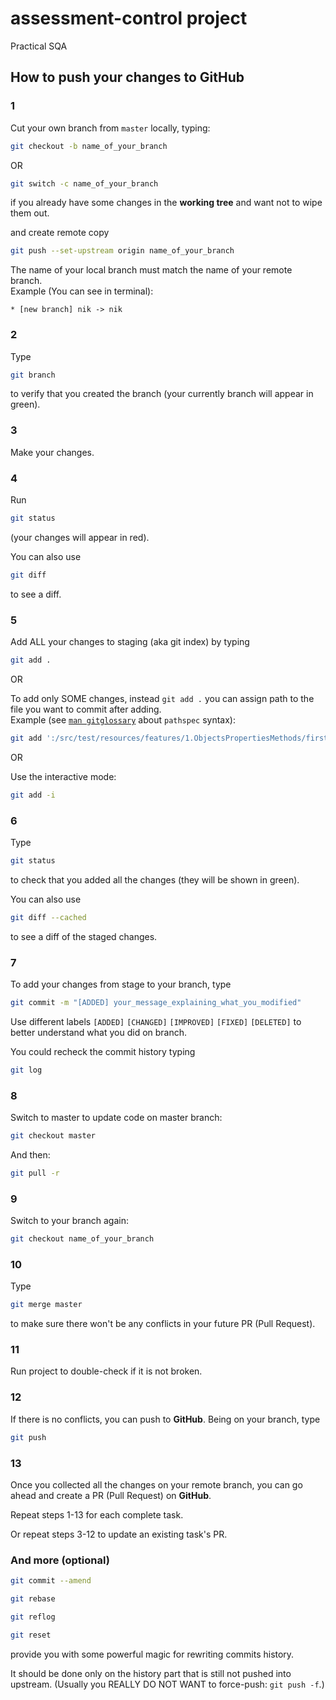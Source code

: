 # **assessment-control** project

Practical SQA

## How to push your changes to **GitHub**

### 1

Cut your own branch from `master` locally, typing:

```sh
git checkout -b name_of_your_branch
```

OR

```sh
git switch -c name_of_your_branch
```

if you already have some changes in the **working tree** and want not to wipe them out.

and create remote copy

```sh
git push --set-upstream origin name_of_your_branch
```

The name of your local branch must match the name of your remote branch.  
Example (You can see in terminal):

```
* [new branch] nik -> nik
```

### 2

Type

```sh
git branch
```

to verify that you created the branch (your currently branch will appear in green).

### 3

Make your changes.

### 4

Run

```sh
git status
```

(your changes will appear in red).

You can also use

```sh
git diff
```

to see a diff.

### 5

Add ALL your changes to staging (aka git index) by typing

```sh
git add .
```

OR

To add only SOME changes, instead `git add .` you can assign path to the file you want to commit after adding.  
Example (see [`man gitglossary`](https://git-scm.com/docs/gitglossary) about `pathspec` syntax):

```sh
git add ':/src/test/resources/features/1.ObjectsPropertiesMethods/firstTest.feature'
```

OR

Use the interactive mode:

```sh
git add -i
```

### 6

Type

```sh
git status
```

to check that you added all the changes (they will be shown in green).

You can also use

```sh
git diff --cached
```

to see a diff of the staged changes.

### 7

To add your changes from stage to your branch, type

```sh
git commit -m "[ADDED] your_message_explaining_what_you_modified"
```

Use different labels `[ADDED]` `[CHANGED]` `[IMPROVED]` `[FIXED]` `[DELETED]`
to better understand what you did on branch.

You could recheck the commit history typing

```sh
git log
```

### 8

Switch to master to update code on master branch:

```sh
git checkout master
```

And then:

```sh
git pull -r
```

### 9

Switch to your branch again:

```sh
git checkout name_of_your_branch
```

### 10

Type

```sh
git merge master
```

to make sure there won't be any conflicts in your future PR (Pull Request).

### 11

Run project to double-check if it is not broken.

### 12

If there is no conflicts, you can push to **GitHub**. Being on your branch, type

```sh
git push
```

### 13

Once you collected all the changes on your remote branch, you can go ahead and create a PR (Pull Request) on **GitHub**.

Repeat steps 1-13 for each complete task.

Or repeat steps 3-12 to update an existing task's PR.

### And more (optional)

```sh
git commit --amend
```

```sh
git rebase
```

```sh
git reflog
```

```sh
git reset
```

provide you with some powerful magic for rewriting commits history.

It should be done only on the history part that is still not pushed into upstream.
(Usually you REALLY DO NOT WANT to force-push: `git push -f`.)
